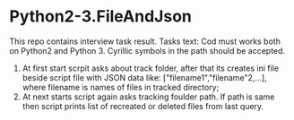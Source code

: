 # Python2-3.FileAndJson

This repo contains interview task result.
Tasks text:
Cod must works both on Python2 and Python 3. Cyrillic symbols in the path should be  accepted.
1. At first start scrpit asks about track folder, after that its creates ini file beside script file with JSON data like:
["filename1","filename"2,...], where filename is names of files in tracked directory;
2. At next starts script again asks tracking foulder path. If path is same then script prints list of recreated or deleted files from last query.
